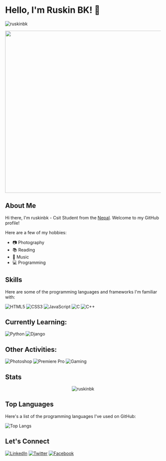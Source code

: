 # Hello, I'm Ruskin BK! 👋
<p align="left"> <img src="https://komarev.com/ghpvc/?username=ruskinbk&label=Profile%20views&color=0e75b6&style=flat" alt="ruskinbk" /> </p>



<img src="https://media.giphy.com/media/26u6dIwIphLj8h10A/giphy.gif" width="700" height="525">



## About Me

Hi there, I'm ruskinbk - Csit Student from the [Nepal](https://www.google.com/search?q=nepal).
Welcome to my GitHub profile!

Here are a few of my hobbies:

- 📷 Photography
- 📚 Reading
- 🎼 Music
- 💻 Programming

## Skills

Here are some of the programming languages and frameworks I'm familiar with:

![HTML5](https://img.shields.io/badge/HTML5-E34F26?style=for-the-badge&logo=html5&logoColor=white)
![CSS3](https://img.shields.io/badge/CSS3-1572B6?style=for-the-badge&logo=css3&logoColor=white)
![JavaScript](https://img.shields.io/badge/JavaScript-F7DF1E?style=for-the-badge&logo=javascript&logoColor=black)
![C](https://img.shields.io/badge/C-00599C?style=for-the-badge&logo=c&logoColor=white)
![C++](https://img.shields.io/badge/C%2B%2B-00599C?style=for-the-badge&logo=c%2B%2B&logoColor=white)

## Currently Learning:

![Python](https://img.shields.io/badge/Python-3776AB?style=for-the-badge&logo=python&logoColor=white)
![Django](https://img.shields.io/badge/Django-092E20?style=for-the-badge&logo=django&logoColor=white)

## Other Activities:

![Photoshop](https://img.shields.io/badge/Photoshop-31A8FF?style=for-the-badge&logo=Adobe-Photoshop&logoColor=white)
![Premiere Pro](https://img.shields.io/badge/Premiere%20Pro-EA77FF?style=for-the-badge&logo=Adobe-Premiere-Pro&logoColor=white)
![Gaming](https://img.shields.io/badge/Gaming-ED1C24?style=for-the-badge&logo=playstation&logoColor=white)

## Stats
<p align="center">
    <img src="https://github-readme-streak-stats.herokuapp.com/?user=ruskinbk&theme=tokyonight" alt="ruskinbk" /></p>
</p>

## Top Languages
Here's a list of the programming languages I've used on GitHub:

![Top Langs](https://github-readme-stats.vercel.app/api/top-langs/?username=ruskinbk&layout=compact&theme=radical)

## Let's Connect

[![LinkedIn](https://img.shields.io/badge/LinkedIn-blue?style=flat-square&logo=linkedin&labelColor=blue)](https://www.linkedin.com/in/ruskin-bk-876760166/)
[![Twitter](https://img.shields.io/badge/Twitter-blue?style=flat-square&logo=twitter&labelColor=blue)](https://twitter.com/bk_ruskin)
[![Facebook](https://img.shields.io/badge/Facebook-blue?style=flat-square&logo=facebook&labelColor=blue)](https://www.facebook.com/usernamedoesnotmatter/)


